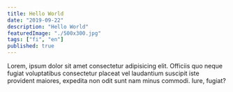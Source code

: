 ```yaml
---
title: Hello World
date: "2019-09-22"
description: "Hello World"
featuredImage: "./500x300.jpg"
tags: ["fi", "en"]
published: true
---
```


Lorem, ipsum dolor sit amet consectetur adipisicing elit. Officiis quo neque fugiat voluptatibus consectetur placeat vel laudantium suscipit iste provident maiores, expedita non odit sunt nam minus commodi. Iure, fugiat?